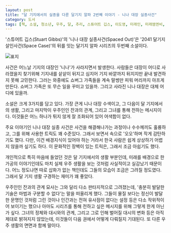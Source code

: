 ```yaml
---
layout: post
title: "달 기지에서의 실종을 다룬 달기지 알파 2번째 이야기 - 니나 대장 실종사건"
category: 도서
tags: [책, 소설, 청소년, 우주, 달, 추리, 스튜어트 깁스, 이도영, 미래인, 미래엠엔비, 서평]
---
```


'스튜어트 깁스(Stuart Gibbs)'의
'니나 대장 실종사건(Spaced Out)'은
'2041 달기지 살인사건(Space Case)'의 뒤를 잇는 달기지 알파 시리즈의 두번째 소설이다.

![표지](https://lh3.googleusercontent.com/Mfc4GXd1xO0it-dlUtMNLLkoYJJpO0GXmFdtxMGz1xq-vi0PEBDN4Iq5DDRnCMHU7FhwSpQh7pop1g=s480)

사건은 어느날 기지의 대장인 '니나'가 사라지면서 발생한다.
사람들은 대장이 어디로 사라졌을지 찾기위해
기지내를 샅샅이 뒤지고
심지어 기지 바깥까지 뒤지지만 끝내 발견하지 못해 고민한다.
그러는 와중에도 쇼버그 가족들을 계속 말썽만 피워 머리까지 아프게 만든다.
쇼버그 가족은 또 무슨 일을 꾸미고 있을까.
그리고 사라진 니나 대장은 대체 어디에 있을까.

소설은 크게 3가지를 담고 있다.
가장 큰게 니나 대장 수색이고,
그 다음이 달 기지에서의 생활,
그리고 마지막이 우주인인 잔과의 관계, 그리고 그녀를 통해 전하는 메시지이다.
이것들은 어느 하나가 튀지 않게 잘 조화되어 있어 어색함이 없다.

주요 이야기인 니나 대장 실종 사건은
사건을 해결해나가는 과정이나 수수께끼도 훌륭하고,
그를 위해 사용한 트릭도 꽤 수준있다.
그래서 보면서 속으로 '오오'하며 작게 감탄하기도 했다.
다만, 이건 배경지식이 있어야 하는 거라서
한국 사람은 쉽게 상상하기 어렵지 않을까 싶기도 하다.
이 문화적인 장벽이 있는 트릭은, 그래서 조금 아쉽기도 했다.

개인적으로 특히 마음에 들었던 것은
달 기지에서의 생활 부분인데,
미래를 배경으로 한 가공의 이야기인데도
마치 실제 우주 생활을 보는 것처럼 사실적이고 실감났기 때문이다.
어느 정도냐면 따로 삽화가 없는 책인데도
그들의 모습이 조금은 그려질 정도였다.
그래서 달 기지 생활 구경하는 재미가 꽤 좋았다.

우주인인 잔과의 관계 묘사는 그와 달리 다소 판타지적으로 그려졌는데,
'충분히 발달한 기술은 마법과 구분할 수 없다'는 말을 떠올리게 했다.
그들이 물질 보다는 정신이 발달한 문명인 것처럼 그린 것이나
인간과는 전혀 유사점이 없다는 설정 등은 다소 작위적이어 보이기는 했으나
아마도 시리즈를 통해 전하고 싶은 메시지를 위해 그렇게 한게 아닌가 싶다.
그녀의 정체와 대시와의 관계,
그리고 그로 인해 벌어질 대시의 변화 등은 아직 제대로 밝혀지지 않았는데,
이것들이 다음 권에서 어떻게 다뤄질지 기대된다.
또 다른 우주 생활의 면면과 함께 말이다.
